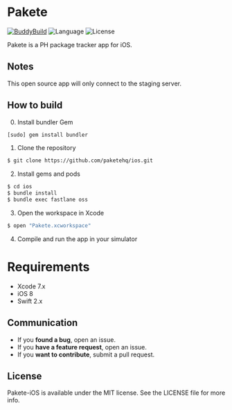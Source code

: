 Pakete
============
[![BuddyBuild](https://dashboard.buddybuild.com/api/statusImage?appID=5714a66524b97e01000a92f0&branch=master&build=latest)](https://dashboard.buddybuild.com/apps/5714a66524b97e01000a92f0/build/latest)
![Language](https://img.shields.io/badge/language-Swift%203-orange.svg)
![License](https://img.shields.io/github/license/paketehq/ios.svg?style=flat)

Pakete is a PH package tracker app for iOS.

## Notes
This open source app will only connect to the staging server.

## How to build

0) Install bundler Gem

```bash
[sudo] gem install bundler
```

1) Clone the repository

```bash
$ git clone https://github.com/paketehq/ios.git
```

2) Install gems and pods

```bash
$ cd ios
$ bundle install
$ bundle exec fastlane oss
```

3) Open the workspace in Xcode

```bash
$ open "Pakete.xcworkspace"
```
4) Compile and run the app in your simulator

# Requirements

* Xcode 7.x
* iOS 8
* Swift 2.x

## Communication

- If you **found a bug**, open an issue.
- If you **have a feature request**, open an issue.
- If you **want to contribute**, submit a pull request.

## License

Pakete-iOS is available under the MIT license. See the LICENSE file for more info.
